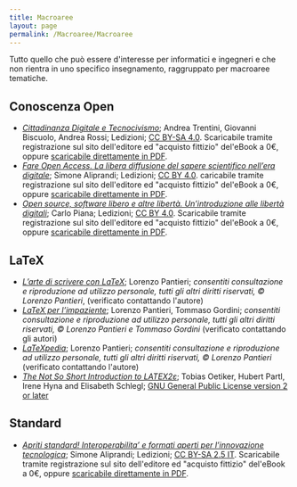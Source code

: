 ```yaml
---
title: Macroaree
layout: page
permalink: /Macroaree/Macroaree
--- 
```

Tutto quello che può essere d'interesse per informatici e ingegneri e che non rientra in uno specifico insegnamento, raggruppato per macroaree tematiche.

## Conoscenza Open
* [_Cittadinanza Digitale e Tecnocivismo_](https://www.ledizioni.it/prodotto/cittadinanza-digitale-tecnocivismo/); Andrea Trentini, Giovanni Biscuolo, Andrea Rossi; Ledizioni; [CC BY-SA 4.0](https://creativecommons.org/licenses/by-sa/4.0/deed.it). Scaricabile tramite registrazione sul sito dell'editore ed "acquisto fittizio" del'eBook a 0€, oppure [scaricabile direttamente in PDF](https://www.ledizioni.it/stag/wp-content/uploads/woocommerce_uploads/2020/11/CittDigTecnoBook-WEB.pdf).
* [_Fare Open Access. La libera diffusione del sapere scientifico nell’era digitale_](https://www.ledizioni.it/prodotto/aliprandi-fare-open-access/); Simone Aliprandi; Ledizioni; [CC BY 4.0](https://creativecommons.org/licenses/by/4.0/). caricabile tramite registrazione sul sito dell'editore ed "acquisto fittizio" del'eBook a 0€, oppure [scaricabile direttamente in PDF](https://www.ledizioni.it/stag/wp-content/uploads/2017/05/Open_access_web.pdf).
* [_Open source, software libero e altre libertà. Un’introduzione alle libertà digitali_](https://www.ledizioni.it/prodotto/c-piana-open-source-software-libero-altre-liberta/); Carlo Piana; Ledizioni; [CC BY 4.0](https://creativecommons.org/licenses/by/4.0/). Scaricabile tramite registrazione sul sito dell'editore ed "acquisto fittizio" del'eBook a 0€, oppure [scaricabile direttamente in PDF](https://www.ledizioni.it/stag/wp-content/uploads/2018/07/Piana_WEB.pdf).

## LaTeX
* [_L’arte di scrivere con LaTeX_](http://www.lorenzopantieri.net/LaTeX_files/ArteLaTeX.pdf); Lorenzo Pantieri; _consentiti consultazione e riproduzione ad utilizzo personale, tutti gli altri diritti riservati, © Lorenzo Pantieri_,  (verificato contattando l'autore)
* [_LaTeX per l’impaziente_](http://www.lorenzopantieri.net/LaTeX_files/LaTeXimpaziente.pdf); Lorenzo Pantieri, Tommaso Gordini; _consentiti consultazione e riproduzione ad utilizzo personale, tutti gli altri diritti riservati, © Lorenzo Pantieri e Tommaso Gordini_ (verificato contattando gli autori)
* [_LaTeXpedia_](http://www.lorenzopantieri.net/LaTeX_files/LaTeXpedia.pdf); Lorenzo Pantieri; _consentiti consultazione e riproduzione ad utilizzo personale, tutti gli altri diritti riservati, © Lorenzo Pantieri_ (verificato contattando l'autore)
* [_The Not So Short Introduction to LATEX2ε_](http://tug.ctan.org/info/lshort/english/lshort.pdf); Tobias Oetiker, Hubert Partl, Irene Hyna and Elisabeth Schlegl; [GNU General Public License version 2 or later](https://www.gnu.org/licenses/old-licenses/gpl-2.0.html)

## Standard
* [_Apriti standard! Interoperabilita’ e formati aperti per l’innovazione tecnologica_](https://www.ledizioni.it/prodotto/simone-aliprandi-apriti-standard-brossura/); Simone Aliprandi; Ledizioni; [CC BY-SA 2.5 IT](https://creativecommons.org/licenses/by-sa/2.5/it/). Scaricabile tramite registrazione sul sito dell'editore ed "acquisto fittizio" del'eBook a 0€, oppure [scaricabile direttamente in PDF](https://www.ledizioni.it/stag/wp-content/uploads/2014/02/9788895994345_content.pdf).
